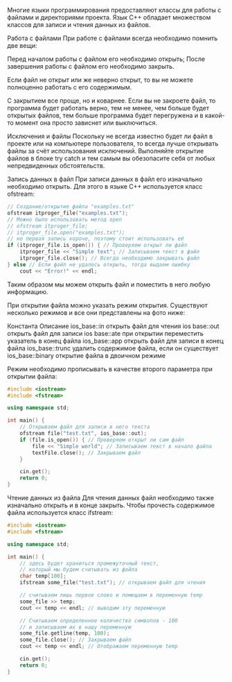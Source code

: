 Многие языки программирования предоставляют классы для работы с файлами и директориями проекта.
Язык C++ обладает множеством классов для записи и чтения данных из файлов.

Работа с файлами
При работе с файлами всегда необходимо помнить две вещи:

Перед началом работы с файлом его необходимо открыть;
После завершения работы с файлом его необходимо закрыть.

Если файл не открыт или же неверно открыт, то вы не можете полноценно работать с его содержимым.

С закрытием все проще, но и коварнее. Если вы не закроете файл, то программа будет работать верно,
тем не менее, чем больше будет открытых файлов, тем больше программа будет перегружена и в какой-то момент она просто зависнет или выключиться.

Исключения и файлы
Поскольку не всегда известно будет ли файл в проекте или на компьютере пользователя,
то всегда лучше открывать файлы за счёт использования исключений.
Выполняйте открытие файлов в блоке try catch и тем самым вы обезопасите себя от любых непредвиденных обстоятельств.

Запись данных в файл
При записи данных в файл его изначально необходимо открыть. Для этого в языке C++ используется класс ofstream:

```cpp
// Создание/открытие файла "examples.txt"
ofstream itproger_file("examples.txt");
// Можно было использовать метод open
// ofstream itproger_file;
// itproger_file.open("examples.txt");
// но первая запись короче, поэтому стоит использовать её
if (itproger_file.is_open()) { // Проверяем открыт ли файл
    itproger_file << "Simple text"; // Записываем текст в файл
    itproger_file.close(); // Всегда необходимо закрывать файл
} else // Если файл не удалось открыть, тогда выдаем ошибку
    cout << "Error!" << endl;
```

Таким образом мы можем открыть файл и поместить в него любую информацию.

При открытии файла можно указать режим открытия. Существуют несколько режимов и все они представлены на фото ниже:

Константа         Описание
ios_base::in      открыть файл для чтения
ios base::out     открыть файл для записи
ios base::ate     при открытии переместить указатель в конец файла
ios_base::app     открыть файл для записи в конец файла
ios_base::trunc   удалить содержимое файла, если он существует
ios_base::binary  открытие файла в двоичном режиме

Режим необходимо прописывать в качестве второго параметра при открытии файла:

```cpp
#include <iostream>
#include <fstream>

using namespace std;

int main() {
    // Открываем файл для записи в него текста
    ofstream file("test.txt", ios_base::out);
    if (file.is_open()) { // Проверяем открыт ли сам файл
        file << "Simple world"; // Записываем текст в начало файла
        textFile.close(); // Закрываем файл
    }

    cin.get();
    return 0;
}
```

Чтение данных из файла
Для чтения данных файл необходимо также изначально открыть и в конце закрыть.
Чтобы прочесть содержимое файла используется класс ifstream:

```cpp
#include <iostream>
#include <fstream>

using namespace std;

int main() {
    // здесь будет храниться промежуточный текст,
    // который мы будем считывать из файла
    char temp[100];
    ifstream some_file("test.txt"); // открываем файл для чтения

    // считываем лишь первое слово и помещаем в переменную temp
    some_file >> temp;
    cout << temp << endl; // выводим эту переменную

    // Считываем определенное количество символов - 100
    // и записываем их в нашу переменную
    some_file.getline(temp, 100);
    some_file.close(); // Закрываем файл
    cout << temp << endl; // Отображаем переменную temp

    cin.get();
    return 0;
}
```
